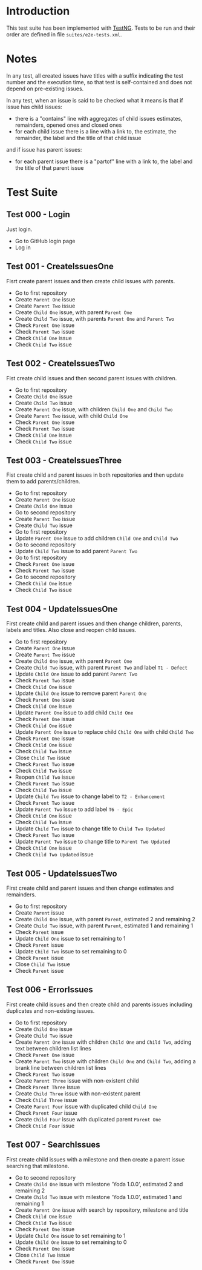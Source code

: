 # Introduction

This test suite has been implemented with [TestNG](https://testng.org/). Tests to be run and their order are defined in file `suites/e2e-tests.xml`.

# Notes

In any test, all created issues have titles with a suffix indicating the test number and the execution time, so that test is self-contained and does not depend on pre-existing issues.

In any test, when an issue is said to be checked what it means is that if issue has child issues:
- there is a "contains" line with aggregates of child issues estimates, remainders, opened ones and closed ones
- for each child issue there is a line with a link to, the estimate, the remainder, the label and the title of that child issue

and if issue has parent issues:
- for each parent issue there is a "partof" line with a link to, the label and the title of that parent issue

# Test Suite

## Test 000 - Login

Just login.

- Go to GitHub login page
- Log in

## Test 001 - CreateIssuesOne

Fisrt create parent issues and then create child issues with parents.

- Go to first repository
- Create `Parent One` issue
- Create `Parent Two` issue
- Create `Child One` issue, with parent `Parent One`
- Create `Child Two` issue, with parents `Parent One` and `Parent Two`
- Check `Parent One` issue
- Check `Parent Two` issue
- Check `Child One` issue
- Check `Child Two` issue

## Test 002 - CreateIssuesTwo

Fist create child issues and then second parent issues with children.

- Go to first repository
- Create `Child One` issue
- Create `Child Two` issue
- Create `Parent One` issue, with children `Child One` and `Child Two`
- Create `Parent Two` issue, with child `Child One`
- Check `Parent One` issue
- Check `Parent Two` issue
- Check `Child One` issue
- Check `Child Two` issue

## Test 003 - CreateIssuesThree

Fist create child and parent issues in both repositories and then update them to add parents/children.

- Go to first repository
- Create `Parent One` issue
- Create `Child One` issue
- Go to second repository
- Create `Parent Two` issue
- Create `Child Two` issue
- Go to first repository
- Update `Parent One` issue to add children `Child One` and `Child Two`
- Go to second repository
- Update `Child Two` issue to add parent `Parent Two`
- Go to first repository
- Check `Parent One` issue
- Check `Parent Two` issue
- Go to second repository
- Check `Child One` issue
- Check `Child Two` issue

## Test 004 - UpdateIssuesOne

First create child and parent issues and then change children, parents, labels and titles. Also close and reopen child issues.

- Go to first repository
- Create `Parent One` issue
- Create `Parent Two` issue
- Create `Child One` issue, with parent `Parent One`
- Create `Child Two` issue, with parent `Parent Two` and label `T1 - Defect`
- Update `Child One` issue to add parent `Parent Two`
- Check `Parent Two` issue
- Check `Child One` issue
- Update `Child One` issue to remove parent `Parent One`
- Check `Parent One` issue
- Check `Child One` issue
- Update `Parent One` issue to add child `Child One`
- Check `Parent One` issue
- Check `Child One` issue
- Update `Parent One` issue to replace child `Child One` with child `Child Two`
- Check `Parent One` issue
- Check `Child One` issue
- Check `Child Two` issue
- Close `Child Two` issue
- Check `Parent Two` issue
- Check `Child Two` issue
- Reopen `Child Two` issue
- Check `Parent Two` issue
- Check `Child Two` issue
- Update `Child Two` issue to change label to `T2 - Enhancement`
- Check `Parent Two` issue
- Update `Parent Two` issue to add label `T6 - Epic`
- Check `Child One` issue
- Check `Child Two` issue
- Update `Child Two` issue to change title to `Child Two Updated`
- Check `Parent Two` issue
- Update `Parent Two` issue to change title to `Parent Two Updated`
- Check `Child One` issue
- Check `Child Two Updated` issue

## Test 005 - UpdateIssuesTwo

First create child and parent issues and then change estimates and remainders.

- Go to first repository
- Create `Parent` issue
- Create `Child One` issue, with parent `Parent`, estimated 2 and remaining 2
- Create `Child Two` issue, with parent `Parent`, estimated 1 and remaining 1
- Check `Parent` issue
- Update `Child One` issue to set remaining to 1
- Check `Parent` issue
- Update `Child Two` issue to set remaining to 0
- Check `Parent` issue
- Close `Child Two` issue
- Check `Parent` issue

## Test 006 - ErrorIssues

First create child issues and then create child and parents issues including duplicates and non-existing issues.

- Go to first repository
- Create `Child One` issue
- Create `Child Two` issue
- Create `Parent One` issue with children `Child One` and `Child Two`, adding text between children list lines
- Check `Parent One` issue
- Create `Parent Two` issue with children `Child One` and `Child Two`, adding a brank line between children list lines
- Check `Parent Two` issue
- Create `Parent Three` issue with non-existent child
- Check `Parent Three` issue
- Create `Child Three` issue with non-existent parent
- Check `Child Three` issue
- Create `Parent Four` issue with duplicated child `Child One`
- Check `Parent Four` issue
- Create `Child Four` issue with duplicated parent `Parent One`
- Check `Child Four` issue

## Test 007 - SearchIssues

First create child issues with a milestone and then create a parent issue searching that milestone.

- Go to second repository
- Create `Child One` issue with milestone 'Yoda 1.0.0', estimated 2 and remaining 2
- Create `Child Two` issue with milestone 'Yoda 1.0.0', estimated 1 and remaining 1
- Create `Parent One` issue with search by repository, milestone and title
- Check `Child One` issue
- Check `Child Two` issue
- Check `Parent One` issue
- Update `Child One` issue to set remaining to 1
- Update `Child One` issue to set remaining to 0
- Check `Parent One` issue
- Close `Child Two` issue
- Check `Parent One` issue
